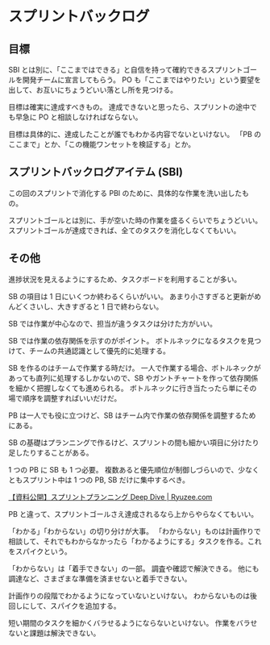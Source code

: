 # スプリントバックログ

## 目標

SBI とは別に、「ここまではできる」と自信を持って確約できるスプリントゴールを開発チームに宣言してもらう。
PO も「ここまではやりたい」という要望を出して、お互いにちょうどいい落とし所を見つける。

目標は確実に達成すべきもの。
達成できないと思ったら、スプリントの途中でも早急に PO と相談しなければならない。

目標は具体的に、達成したことが誰でもわかる内容でないといけない。
「PB のここまで」とか、「この機能ワンセットを検証する」とか。

## スプリントバックログアイテム (SBI)

この回のスプリントで消化する PBI のために、具体的な作業を洗い出したもの。

スプリントゴールとは別に、手が空いた時の作業を盛るくらいでちょうどいい。
スプリントゴールが達成できれば、全てのタスクを消化しなくてもいい。

## その他

進捗状況を見えるようにするため、タスクボードを利用することが多い。

SB の項目は 1 日にいくつか終わるくらいがいい。
あまり小さすぎると更新がめんどくさいし、大きすぎると 1 日で終わらない。

SB では作業が中心なので、担当が違うタスクは分けた方がいい。

SB では作業の依存関係を示すのがポイント。
ボトルネックになるタスクを見つけて、チームの共通認識として優先的に処理する。

SB を作るのはチームで作業する時だけ。
一人で作業する場合、ボトルネックがあっても直列に処理するしかないので、SB やガントチャートを作って依存関係を細かく把握しなくても進められる。
ボトルネックに行き当たったら単にその場で順序を調整すればいいだけだ。

PB は一人でも役に立つけど、SB はチーム内で作業の依存関係を調整するためにある。

SB の基礎はプランニングで作るけど、スプリントの間も細かい項目に分けたり足したりすることがある。

1 つの PB に SB も 1 つ必要。
複数あると優先順位が制御しづらいので、少なくともスプリント中は 1 つの PB, SB だけに集中するべき。

[【資料公開】スプリントプランニング Deep Dive | Ryuzee.com](https://www.ryuzee.com/contents/blog/14573)

PB と違って、スプリントゴールさえ達成されるなら上からやらなくてもいい。

「わかる」「わからない」の切り分けが大事。
「わからない」ものは計画作りで相談して、それでもわからなかったら「わかるようにする」タスクを作る。これをスパイクという。

「わからない」は「着手できない」の一部。
調査や確認で解決できる。
他にも調達など、さまざまな準備を済ませないと着手できない。

計画作りの段階でわかるようになっていないといけない。
わからないものは後回しにして、スパイクを追加する。

短い期間のタスクを細かくバラせるようにならないといけない。
作業をバラせないと課題は解決できない。
